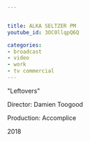 ```yaml
---


title: ALKA SELTZER PM
youtube_id: 3OC0llqpQ6Q

categories:
- broadcast
- video
- work
- tv commercial
---
```

"Leftovers"

Director: Damien Toogood

Production: Accomplice

2018

